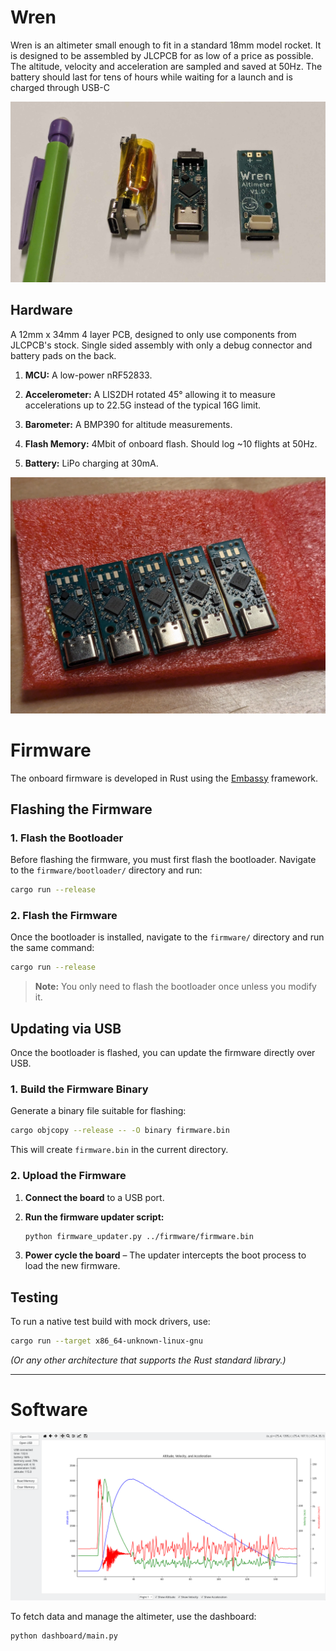 

# Wren
Wren is an altimeter small enough to fit in a standard 18mm model rocket. It is designed to be assembled by JLCPCB for as low of a price as possible. The altitude, velocity and acceleration are sampled and saved at 50Hz. The battery should last for tens of hours while waiting for a launch and is charged through USB-C

![](docs/scale.jpg)


## Hardware
A 12mm x 34mm 4 layer PCB, designed to only use components from JLCPCB's stock. Single sided assembly with only a debug connector and battery pads on the back.

1. **MCU:** A low-power nRF52833.

1. **Accelerometer:** A LIS2DH rotated 45° allowing it to measure accelerations up to 22.5G instead of the typical 16G limit.

1. **Barometer:** A BMP390 for altitude measurements.

1. **Flash Memory:** 4Mbit of onboard flash. Should log ~10 flights at 50Hz.

1. **Battery:** LiPo charging at 30mA.

![](docs/assembled.jpg)


# Firmware

The onboard firmware is developed in Rust using the [Embassy](https://embassy.dev/) framework.

## Flashing the Firmware

### 1. Flash the Bootloader
Before flashing the firmware, you must first flash the bootloader. Navigate to the `firmware/bootloader/` directory and run:

```bash
cargo run --release
```

### 2. Flash the Firmware
Once the bootloader is installed, navigate to the `firmware/` directory and run the same command:

```bash
cargo run --release
```

> **Note:** You only need to flash the bootloader once unless you modify it.

## Updating via USB
Once the bootloader is flashed, you can update the firmware directly over USB.

### 1. Build the Firmware Binary
Generate a binary file suitable for flashing:

```bash
cargo objcopy --release -- -O binary firmware.bin
```

This will create `firmware.bin` in the current directory.

### 2. Upload the Firmware
1. **Connect the board** to a USB port.
2. **Run the firmware updater script:**

   ```bash
   python firmware_updater.py ../firmware/firmware.bin
   ```

3. **Power cycle the board** – The updater intercepts the boot process to load the new firmware.

## Testing
To run a native test build with mock drivers, use:

```bash
cargo run --target x86_64-unknown-linux-gnu
```

*(Or any other architecture that supports the Rust standard library.)*

---

# Software

![Dashboard Interface](docs/dashboard.png)

To fetch data and manage the altimeter, use the dashboard:

```bash
python dashboard/main.py
```